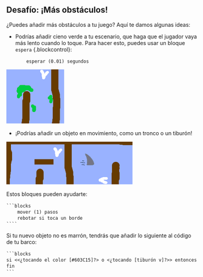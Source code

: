 ## Desafío: ¡Más obstáculos!
¿Puedes añadir más obstáculos a tu juego? Aquí te damos algunas ideas:

+ Podrías añadir cieno verde a tu escenario, que haga que el jugador vaya más lento cuando lo toque. Para hacer esto, puedes usar un bloque `espera` {.blockcontrol}:

	```blocks
		esperar (0.01) segundos
	````

![screenshot](images/boat-algae.png)

+ ¡Podrías añadir un objeto en movimiento, como un tronco o un tiburón!

![screenshot](images/boat-obstacles.png)

Estos bloques pueden ayudarte:

	```blocks
		mover (1) pasos
		rebotar si toca un borde
	````

Si tu nuevo objeto no es marrón, tendrás que añadir lo siguiente al código de tu barco:

	```blocks
	si <<¿tocando el color [#603C15]?> o <¿tocando [tiburón v]?>> entonces
	fin
	```

